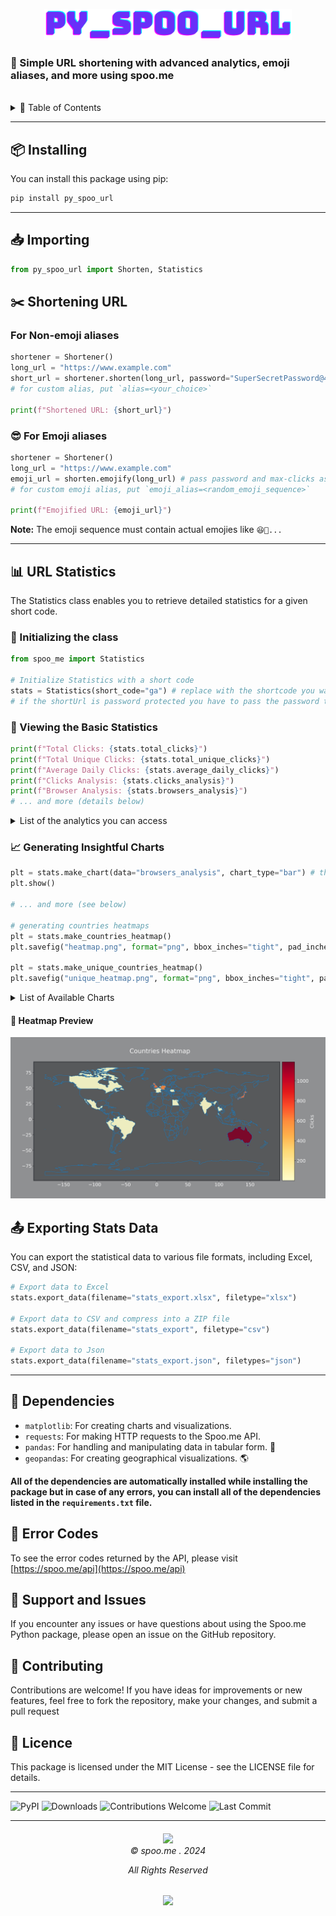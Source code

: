 <p align=center>
    <img src="https://raw.githubusercontent.com/spoo-me/py_spoo_url/main/assets/py_spoo_url.png" height="50px" alt="py_spoo_url banner">
</p>


### 🚀 Simple URL shortening with advanced analytics, emoji aliases, and more using spoo.me

<br>

<details>
<summary>📖 Table of Contents</summary>

- [📦 Installing](#-installing)
- [📥 Importing](#-importing)
- [✂️ Shortening URL](#️-shortening-url)
  - [For Non-emoji aliases](#for-non-emoji-aliases)
  - [😎 For Emoji aliases](#-for-emoji-aliases)
- [📊 URL Statistics](#-url-statistics)
  - [🔧 Initializing the class](#-initializing-the-class)
  - [👀 Viewing the Basic Statistics](#-viewing-the-basic-statistics)
  - [](#)
    - [Example Usage](#example-usage)
  - [📈 Generating Insightful Charts](#-generating-insightful-charts)
  - [](#-1)
    - [Valid Data that can be passed to make the chart](#valid-data-that-can-be-passed-to-make-the-chart)
    - [Valid Chart types](#valid-chart-types)
    - [Usage Example](#usage-example)
    - [👀 Heatmap Preview](#-heatmap-preview)
- [📤 Exporting Stats Data](#-exporting-stats-data)
- [🧳 Dependencies](#-dependencies)
- [🚨 Error Codes](#-error-codes)
- [🤝 Support and Issues](#-support-and-issues)
- [🤗 Contributing](#-contributing)
- [📜 Licence](#-licence)

</details>

---

## 📦 Installing

You can install this package using pip:

```bash
pip install py_spoo_url
```

---

## 📥 Importing

```python
from py_spoo_url import Shorten, Statistics
```

## ✂️ Shortening URL

### For Non-emoji aliases

```python
shortener = Shortener()
long_url = "https://www.example.com"
short_url = shortener.shorten(long_url, password="SuperSecretPassword@444", max_clicks=100)
# for custom alias, put `alias=<your_choice>`

print(f"Shortened URL: {short_url}")
```

### 😎 For Emoji aliases

```python
shortener = Shortener()
long_url = "https://www.example.com"
emoji_url = shorten.emojify(long_url) # pass password and max-clicks as shown above if you want
# for custom emoji alias, put `emoji_alias=<random_emoji_sequence>`

print(f"Emojified URL: {emoji_url}")
```

**Note:** The emoji sequence must contain actual emojies like `😆🤯...`

---

## 📊 URL Statistics

The Statistics class enables you to retrieve detailed statistics for a given short code.

### 🔧 Initializing the class

```python
from spoo_me import Statistics

# Initialize Statistics with a short code
stats = Statistics(short_code="ga") # replace with the shortcode you want
# if the shortUrl is password protected you have to pass the password too
```

### 👀 Viewing the Basic Statistics

```python
print(f"Total Clicks: {stats.total_clicks}")
print(f"Total Unique Clicks: {stats.total_unique_clicks}")
print(f"Average Daily Clicks: {stats.average_daily_clicks}")
print(f"Clicks Analysis: {stats.clicks_analysis}")
print(f"Browser Analysis: {stats.browsers_analysis}")
# ... and more (details below)
```

<details>

<summary> List of the analytics you can access </summary>

###

| **Method/Attribute** | **Description** |
|------------------------------------|---------------------------------------------------------|
| total_clicks | Total number of clicks on the short URL. |
| total_unique_clicks | Total number of unique clicks on the short URL. |
| average_daily_clicks | Average number of clicks per day. |
| average_monthly_clicks | Average number of clicks per month. |
| average_weekly_clicks | Average number of clicks per week. |
| last_click | Information about the last click on the short URL. |
| last_click_browser | Browser used for the last click. |
| last_click_platform | Operating system used for the last click. |
| created_at | Date when the short URL was created. |
| creation_time | Time of day when the short URL was created. |
| browsers_analysis | Analysis of browsers used for clicks. |
| platforms_analysis | Analysis of operating systems used for clicks. |
| country_analysis | Analysis of countries from which clicks originated. |
| referrers_analysis | Analysis of referrers (sources) of clicks. |
| clicks_analysis | Detailed analysis of daily clicks. |
| unique_browsers_analysis | Analysis of unique browsers used for clicks. |
| unique_platforms_analysis | Analysis of unique operating systems for clicks. |
| unique_country_analysis | Analysis of unique countries from which clicks originated. |
| unique_referrers_analysis | Analysis of unique referrers (sources) of clicks. |
| unique_clicks_analysis | Detailed analysis of daily unique clicks. |
| expired | Indicates if the short URL has expired. |
| password | Password associated with the short URL (if any). |

#### Example Usage

```python
print(f"Creation Time: {stats.creation_time}")
```

</details>

### 📈 Generating Insightful Charts

```python
plt = stats.make_chart(data="browsers_analysis", chart_type="bar") # this returns an object of matplotlib
plt.show()

# ... and more (see below)

# generating countries heatmaps
plt = stats.make_countries_heatmap()
plt.savefig("heatmap.png", format="png", bbox_inches="tight", pad_inches=0.5, dpi=300,)

plt = stats.make_unique_countries_heatmap()
plt.savefig("unique_heatmap.png", format="png", bbox_inches="tight", pad_inches=0.5, dpi=300,)
```

<details>
<summary> List of Available Charts </summary>

###

| Method | Description |
|--------------------------|---------------------------------------------------------|
| make_chart | Create various types of charts based on the data provided. |

| Parameters | Description |
|--------------------------|---------------------------------------------------------|
| data | Type of data to visualize (e.g., 'browsers_analysis', see below). |
| chart_type | Type of chart to create (e.g., "bar", "pie", "line", see below). |
| days | Number of days to consider for time-based analysis. (only for `last_n_days_analysis` and `last_n_days_unique_analysis`) |

#### Valid Data that can be passed to make the chart

- `'browsers_analysis'`
- `'platforms_analysis'`
- `'country_analysis'`
- `'referrers_analysis'`
- `'clicks_analysis'`
- `'unique_browsers_analysis'`
- `'unique_platforms_analysis'`
- `'unique_country_analysis'`
- `'unique_referrers_analysis'`
- `'unique_clicks_analysis'`
- `'last_n_days_analysis'`
- `'last_n_days_unique_analysis'`

#### Valid Chart types

- 'bar'
- 'pie'
- 'line'
- 'scatter'
- 'hist'
- 'box'
- 'area'

#### Usage Example

```python
plt = stats.make_chart('browsers_analysis', chart_type="bar")
plt.show()
```

</details>

#### 👀 Heatmap Preview

<img src="https://raw.githubusercontent.com/spoo-me/py_spoo_url/main/assets/heatmap-example.png" alt="Heatmap Example Image">

## 📤 Exporting Stats Data

You can export the statistical data to various file formats, including Excel, CSV, and JSON:

```python
# Export data to Excel
stats.export_data(filename="stats_export.xlsx", filetype="xlsx")

# Export data to CSV and compress into a ZIP file
stats.export_data(filename="stats_export", filetype="csv")

# Export data to Json
stats.export_data(filename="stats_export.json", filetypes="json")
```

---

## 🧳 Dependencies

- `matplotlib`: For creating charts and visualizations.
- `requests`: For making HTTP requests to the Spoo.me API.
- `pandas`: For handling and manipulating data in tabular form. 🐼
- `geopandas`: For creating geographical visualizations. 🌎

**All of the dependencies are automatically installed while installing the package but in case of any errors, you can install all of the dependencies listed in the `requirements.txt` file.**

## 🚨 Error Codes

To see the error codes returned by the API, please visit [https://spoo.me/api](https://spoo.me/api)

## 🤝 Support and Issues

If you encounter any issues or have questions about using the Spoo.me Python package, please open an issue on the GitHub repository.

## 🤗 Contributing

Contributions are welcome! If you have ideas for improvements or new features, feel free to fork the repository, make your changes, and submit a pull request

## 📜 Licence

This package is licensed under the MIT License - see the LICENSE file for details.

---
![PyPI](https://img.shields.io/pypi/v/py_spoo_url?style=flat-square)
![Downloads](https://img.shields.io/pypi/dm/py_spoo_url?style=flat-square)
![Contributions Welcome](https://img.shields.io/badge/contributions-welcome-brightgreen.svg?style=flat-square)
![Last Commit](https://img.shields.io/github/last-commit/spoo-me/py_spoo_url?style=flat-square)

---

<h6 align="center">
<img src="https://spoo.me/static/images/favicon.png" height=30>
<br>
© spoo.me . 2024

All Rights Reserved</h6>

<p align="center">
	<a href="https://github.com/spoo-me/py_spoo_url/blob/master/LICENSE.txt"><img src="https://img.shields.io/static/v1.svg?style=for-the-badge&label=License&message=MIT&logoColor=d9e0ee&colorA=363a4f&colorB=b7bdf8"/></a>
</p>